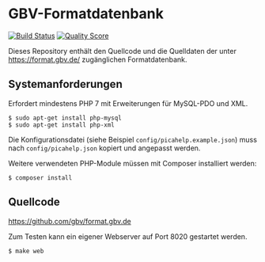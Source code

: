 # GBV-Formatdatenbank

[![Build Status](https://img.shields.io/travis/gbv/format.gbv.de.svg?style=flat-square)](https://travis-ci.org/gbv/format.gbv.de)
[![Quality Score](https://img.shields.io/scrutinizer/g/gbv/format.gbv.de.svg?style=flat-square)](https://scrutinizer-ci.com/g/gbv/format.gbv.de)

Dieses Repository enthält den Quellcode und die Quelldaten der unter
<https://format.gbv.de/> zugänglichen Formatdatenbank.

## Systemanforderungen

Erfordert mindestens PHP 7 mit Erweiterungen für MySQL-PDO und XML.
    
    $ sudo apt-get install php-mysql
    $ sudo apt-get install php-xml

Die Konfigurationsdatei (siehe Beispiel `config/picahelp.example.json`) muss
nach `config/picahelp.json` kopiert und angepasst werden.

Weitere verwendeten PHP-Module müssen mit Composer installiert werden:

    $ composer install

## Quellcode

<https://github.com/gbv/format.gbv.de>

Zum Testen kann ein eigener Webserver auf Port 8020 gestartet werden.
	
	$ make web

<!--
## Nutzung

### REST-API für PICA+ Felder des GBV und SWB (K10Plus)

Stellt ein JSON-API zur Verfügung um auf die Definition der PICA+ Felder nach RDA des gemeinsamen Kataloges des GBV und SWB zuzugreifen.

#### API Aufbau

Der Aufruf erfolgt über die URL: [`http://format.gbv.de/pica/rda/`](http://format.gbv.de/pica/rda/).

Aktuelle erfolgt die Rückgabe nur im JSON-Format. Der MIME-Typ ist `application/json`.

##### Abruf aller definierten PICA+ Felder

Wenn eine Liste aller Felder geladen werden soll, reicht es, wenn die API ohne Pfad-Angabe aufgerufen wird.

##### Beispiel

* **URL**: [`http://format.gbv.de/pica/rda/`](http://format.gbv.de/pica/rda/)

##### Ausgabe

```json
{
    "001@": {
        "tag": "001@",
        "pica3": "0000",
        "label": "ILNs der Bibliotheken mit Exemplarsatz"
    },
    "001A": {
        "tag": "001A",
        "pica3": "0200",
        "label": "Kennung und Datum der Ersterfassung"
    },
    "001B": {
        "tag": "001B",
        "pica3": "0210",
        "label": "Kennung und Datum der letzten \u00c4nderung"
    }
}
```

#### Abruf eines bestimmten PICA+ Feldes

Wenn die Definition zu einem bestimmten Feld abgerufen werden soll, so muss die URL um das gewünschte Feld als Pfadangabe erweitert werden: `http://format.gbv.de/pica/rda/{FELD}`

##### Beispiel

* **Feld** : *021A* - Haupttitel, Titelzusatz, Verantwortlichkeitsangabe.
* **URL**: [`http://format.gbv.de/pica/rda/021A`](http://format.gbv.de/pica/rda/021A)

Der Aufruf erzeugt einen Rückgabe mit den genauen Spezifikationen des Feldes *021A* und seiner Unterfelder.

##### Ausgabe

```json
[
    {
        "tag": "021A",
        "pica3": "4000",
        "label": "Haupttitel, Titelzusatz, Verantwortlichkeitsangabe",
        "url": "http:\/\/swbtools.bsz-bw.de\/cgi-bin\/help.pl?cmd=kat\u0026val=4000\u0026regelwerk=RDA\u0026verbund=GBV",
        "repeatable": false,
        "modified": "2017-12-18 10:41:47"
    }
]
```

#### Abruf eines bestimmten Unterfeldes

Wenn die Definition eines bestimmten Unterfeldes zu einem PICA+ Feld geladen werden soll, so wird das Unterfeld durch ein `*$*` getrennt an das Feld angehangen: `http://format.gbv.de/pica/rda/{feld}${unterfeld}`

##### Beispiel

* **Feld** : *021A* - Haupttitel, Titelzusatz, Verantwortlichkeitsangabe
* **Unterfeld** : *a* - Haupttitel
* **URL**: [`http://format.gbv.de/pica/rda/021A$a`](http://format.gbv.de/pica/rda/021A$a)

Der Aufruf erzeugt einen Rückgabe mit den genauen Spezifikationen des Unterfeldes *a* des Feldes *021A*.

##### Ausgabe

```json
{
    "tag": "021A",
    "code": "$a",
    "pica3": null,
    "label": "Haupttitel",
    "repeatable": false,
    "modified": "2017-12-08 12:48:59",
    "position": 3
}
```

#### Fehlerrückmeldungen

Sollte eine Anfrage zu keinem Ergebnis führen oder kann nicht bearbeitet werden, wird eine entsprechende Fehlermeldung erzeugt. Es werden Fehlercodes nach [HTTP-Standard]( https://de.wikipedia.org/wiki/HTTP-Statuscode) verwendet.

```json
{
	"error" : {
		"code" : 404,
		"message" : "Not Found"
	}
}
```

Sollte ein Feld oder Unterfeld nicht in RDA nicht zugelassen sein, dann erfolgt eine Fehlerausgabe so, als wäre das Feld nicht gefunden worden.

##### Fehlercodes

- 404 – Not Found : Das gesuchte Feld oder Unterfeld wurde nicht gefunden.*
- 405 – Method Not Allowed : Die Anfrage erfolgte nicht per **GET-Method**
- 503 - Service Unavailable : Es liegt eine technische Störung vor.

-->
